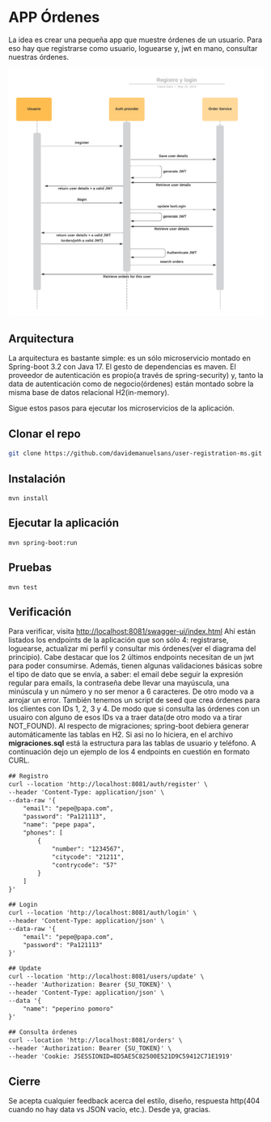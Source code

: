 
# APP Órdenes

La idea es crear una pequeña app que muestre órdenes de un usuario. Para eso hay que registrarse como usuario, loguearse y, jwt en mano, consultar nuestras órdenes.

![Flow](https://github.com/davidemanuelsans/user-registration-ms/blob/master/order-service-auth.png)

## Arquitectura

La arquitectura es bastante simple: es un sólo microservicio montado en Spring-boot 3.2 con Java 17. El gesto de dependencias es maven. El proveedor de autenticación es propio(a través de spring-security) y, tanto la data de autenticación como de negocio(órdenes) están montado sobre la misma base de datos relacional H2(in-memory).

Sigue estos pasos para ejecutar los microservicios de la aplicación.

## Clonar el repo

```bash
git clone https://github.com/davidemanuelsans/user-registration-ms.git
```

## Instalación

```
mvn install
```

## Ejecutar la aplicación

```
mvn spring-boot:run

```

## Pruebas

```
mvn test

```



## Verificación

Para verificar, visita [http://localhost:8081/swagger-ui/index.html](http://localhost:8081/swagger-ui/index.html) Ahí están listados los endpoints de la aplicación que son sólo 4: registrarse, loguearse, actualizar mi perfil y consultar mis órdenes(ver el diagrama del principio). Cabe destacar que los 2 últimos endpoints necesitan de un jwt para poder consumirse. Además, tienen algunas validaciones básicas sobre el tipo de dato que se envía, a saber: el email debe seguir la expresión regular para emails, la contraseña debe llevar una mayúscula, una minúscula y un número y no ser menor a 6 caracteres. De otro modo va a arrojar un error.
También tenemos un script de seed que crea órdenes para los clientes con IDs 1, 2, 3 y 4. De modo que si consulta las órdenes con un usuairo con alguno de esos IDs va a traer data(de otro modo va a tirar NOT_FOUND). Al respecto de migraciones; spring-boot debiera generar automáticamente las tablas en H2. Si asi no lo hiciera, en el archivo **migraciones.sql** está la estructura para las tablas de usuario y teléfono.
A continuación dejo un ejemplo de los 4 endpoints en cuestión en formato CURL.

```
## Registro
curl --location 'http://localhost:8081/auth/register' \
--header 'Content-Type: application/json' \
--data-raw '{
    "email": "pepe@papa.com",
    "password": "Pa121113",
    "name": "pepe papa",
    "phones": [
        {
            "number": "1234567",
            "citycode": "21211",
            "contrycode": "57"
        }
    ]
}'
```
```
## Login
curl --location 'http://localhost:8081/auth/login' \
--header 'Content-Type: application/json' \
--data-raw '{
    "email": "pepe@papa.com",
    "password": "Pa121113" 
}'
```
```
## Update
curl --location 'http://localhost:8081/users/update' \
--header 'Authorization: Bearer {SU_TOKEN}' \
--header 'Content-Type: application/json' \
--data '{
    "name": "peperino pomoro"
}'
```
```
## Consulta órdenes
curl --location 'http://localhost:8081/orders' \
--header 'Authorization: Bearer {SU_TOKEN}' \
--header 'Cookie: JSESSIONID=8D5AE5C82500E521D9C59412C71E1919'
```

## Cierre
Se acepta cualquier feedback acerca del estilo, diseño, respuesta http(404 cuando no hay data vs JSON vacío, etc.). Desde ya, gracias.
